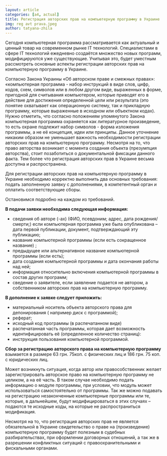 ```yaml
---
layout: article
categories: [a4, actual]
title: Регистрация авторских прав на компьютерную программу в Украине
img: reg avt prava.jpeg
author: tatyana-zhila
--- 
```

Сегодня компьютерная программа рассматривается как актуальный и ценный товар на современном рынке ІТ технологий. 
Специалистами в сфере ІТ технологий ежедневно создаётся множество новых программ, модифицируются уже существующие.
Учитывая это, будет уместным рассмотреть основные аспекты  регистрации авторских прав на компьютерную программу в Украине. 

Согласно Закона Украины «Об авторском праве и смежных правах»:  «компьютерная программа - набор инструкций в виде слов,
цифр, кодов, схем, символов или в любом другом виде, выраженных в форме, пригодной для считывания компьютером, которые 
приводят его в действие для достижения определенной цели или результата (это понятие охватывает как операционную систему,
так и прикладную программу, которые  выраженные в исходном или объектном кодах). Нужно отметить, что согласно положениям 	упомянутого Закона компьютерная программа охраняется как литературное произведение, то есть охране подлежит набор символов 	- форма изложения программы, а не её концепция,  идеи или принципы. Данное уточнение никаким образом не уменьшает важность необходимости регистрации авторских прав на компьютерную программу. Несмотря на то, что право авторства возникает с момента 
создания объекта (презумпция авторства), стоит позаботиться о документальной фиксации данного факта. Тем более что
регистрация авторских прав  в Украине весьма доступна и распространена. 
	
Для регистрации авторских прав на компьютерную программу в Украине необходимо корректно выполнить два основных требования: 
подать заполненную заявку с дополнениями,  в компетентный орган и оплатить соответствующие сборы. 
	
Остановимся подробно на каждом из требований.

**В подачи заявки необходима следующая информация:**

* сведения об авторе (-ах) (ФИО, псевдоним; адрес, дата рождения/смерти;) если компьютерная программа уже была опубликована –
дата первой публикации, документ, подтверждающий эту публикацию; 
* название компьютерной программы (если есть сокращенное название) ; 
* предыдущее или альтернативное название компьютерной программы  (если есть); 
* дата создания компьютерной программы и дата окончания работы над ней;
* информация относительно включения компьютерной программы в состав других программ;
* сведение о заявителе, если заявление подается не автором, а собственником  авторских прав на компьютерную программу. 

**В дополнение к заявке следует приложить:**

* материальный носитель объекта авторского права для депонирования ( например диск с программой); 
* реферат;
* исходный код программы  (в распечатанном виде) 
* распечатанная часть программы, которая дает возможность идентифицировать её  (определенное количество страниц):
* инструкция  пользования  компьютерной программой. 

**Сбор за регистрацию авторского права на компьютерную программу** взымается в размере  63 грн. 75коп.  с физических лиц и  186
грн. 75 коп. с юридических лиц. 

Может возникнуть ситуация, когда автор или правособственник желает зарегистрировать авторское право на компьютерную программу 
не целиком, а  на её часть. В таком случае необходимо подать информацию о модуле программы,  при условии, что модуль может
использоваться самостоятельно от программы. Так же можно подавать на регистрацию незаконченные компьютерные программы или 
те, которые, в дальнейшем, будут модифицироваться  в этих случаях – подаются  те исходные коды,  на которые не 
распространиться модификация. 

Несмотря на то, что регистрация авторских прав не является обязательной в Украине  свидетельство о праве на  (произведение) 
компьютерную программу будет полезным в судебных разбирательствах, при оформлении договорных отношений, а так же в  разрешении
конфликтных ситуаций с правоохранительными и фискальными органами. 
